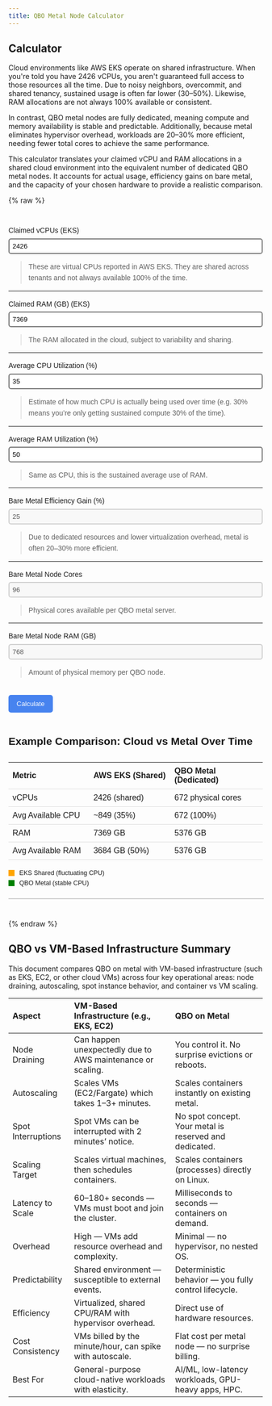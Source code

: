 ```yaml
---
title: QBO Metal Node Calculator
---
```


## Calculator

  
Cloud environments like AWS EKS operate on shared infrastructure. When you're told you have 2426 vCPUs, you aren't guaranteed full access to those resources all the time. Due to noisy neighbors, overcommit, and shared tenancy, sustained usage is often far lower (30–50%). Likewise, RAM allocations are not always 100% available or consistent.

In contrast, QBO metal nodes are fully dedicated, meaning compute and memory availability is stable and predictable. Additionally, because metal eliminates hypervisor overhead, workloads are 20–30% more efficient, needing fewer total cores to achieve the same performance.

This calculator translates your claimed vCPU and RAM allocations in a shared cloud environment into the equivalent number of dedicated QBO metal nodes. It accounts for actual usage, efficiency gains on bare metal, and the capacity of your chosen hardware to provide a realistic comparison.

{% raw %}
<div id="qbo-calculator">
  <style>
    #qbo-calculator {
      font-family: sans-serif;
      max-width: 800px;
      margin: 40px auto;
      line-height: 1.6;
    }

    #qbo-calculator label {
      display: block;
      margin-top: 12px;
      font-weight: bold;
    }

    #qbo-calculator input {
      width: 100%;
      padding: 6px;
      margin-top: 4px;
      border-radius: 5px;
      border-style: solid;
    }

    #qbo-calculator button {
      margin-top: 20px;
      padding: 10px 16px;
      border-radius: 5px;
      background: #4783ef;
      color: white;
      border: 0px;
      transition: background 0.2s ease-in-out;
    }

    #qbo-calculator button:hover {
      background: #3366cc;
      cursor: pointer;
    }

    #qbo-calculator table {
      margin-top: 24px;
      width: 100%;
      border-collapse: collapse;
    }

    #qbo-calculator th, #qbo-calculator td {
      padding: 8px;
      text-align: left;
      border-bottom: 1px solid #ddd;
      width: 10%;
    }

    #qbo-calculator h2 {
      margin-top: 40px;
    }

    #qbo-calculator #qbo-legend {
      margin-top: 10px;
      font-size: 0.9em;
    }

    #qbo-calculator .qbo-legend-box {
      display: inline-block;
      width: 12px;
      height: 12px;
      margin-right: 6px;
      vertical-align: middle;
    }

    #qbo-calculator input[type="number"] {
      -moz-appearance: textfield; /* Firefox */
    }

    #qbo-calculator input[type="number"]::-webkit-inner-spin-button,
    #qbo-calculator input[type="number"]::-webkit-outer-spin-button {
      -webkit-appearance: none;  /* Chrome, Safari, Edge */
      margin: 0;
    }

    #qbo-graph-wrapper {
      width: 100%;
      max-width: 700px;
      overflow-x: auto;
    }

    #qbo-graph {
      width: 100%;
      height: auto;
      display: block;
    }
}

  </style>

  <label>
    Claimed vCPUs (EKS)
    <input type="number" id="claimedVCPUs" value="2426">
    <blockquote><p>These are virtual CPUs reported in AWS EKS. They are shared across tenants and not always available 100% of the time.</p></blockquote>
  </label>
  <hr>

  <label>
    Claimed RAM (GB) (EKS)
    <input type="number" id="claimedRAMGB" value="7369">
    <blockquote><p>The RAM allocated in the cloud, subject to variability and sharing.</p></blockquote>
  </label>
  <hr>

  <label>
    Average CPU Utilization (%)
    <input type="number" id="avgCPUUtilPercent" value="35">
    <blockquote><p>Estimate of how much CPU is actually being used over time (e.g. 30% means you’re only getting sustained compute 30% of the time).</p></blockquote>
  </label>
  <hr>

  <label>
    Average RAM Utilization (%)
    <input type="number" id="avgRAMUtilPercent" value="50">
    <blockquote><p>Same as CPU, this is the sustained average use of RAM.</p></blockquote>
  </label>
  <hr>

  <label>
    Bare Metal Efficiency Gain (%)
    <input disabled type="number" id="metalEfficiencyGainPercent" value="25">
    <blockquote><p>Due to dedicated resources and lower virtualization overhead, metal is often 20–30% more efficient.</p></blockquote>
  </label>
  <hr>

  <label>
    Bare Metal Node Cores
    <input disabled type="number" id="metalNodeVCPUs" value="96">
    <blockquote><p>Physical cores available per QBO metal server.</p></blockquote>
  </label>
  <hr>

  <label>
    Bare Metal Node RAM (GB)
    <input disabled type="number" id="metalNodeRAMGB" value="768">
    <blockquote><p>Amount of physical memory per QBO node.</p></blockquote>
  </label>

  <button onclick="qboCalculate()">Calculate</button>

  <div id="qbo-result"></div>


  <h2>Example Comparison: Cloud vs Metal Over Time</h2>
  <table>
    <tr><th>Metric</th><th>AWS EKS (Shared)</th><th>QBO Metal (Dedicated)</th></tr>
    <tr><td>vCPUs</td><td>2426 (shared)</td><td>672 physical cores</td></tr>
    <tr><td>Avg Available CPU</td><td>~849 (35%)</td><td>672 (100%)</td></tr>
    <tr><td>RAM</td><td>7369 GB</td><td>5376 GB</td></tr>
    <tr><td>Avg Available RAM</td><td>3684 GB (50%)</td><td>5376 GB</td></tr>
  </table>

  <div id="qbo-legend">
    <div class="qbo-legend-box" style="background-color: orange;"></div> EKS Shared (fluctuating CPU)<br>
    <div class="qbo-legend-box" style="background-color: green;"></div> QBO Metal (stable CPU)
  </div>

<div id="qbo-graph-wrapper" style="margin-top: 20px; border: 1px solid #ccc;">
  <canvas id="qbo-graph"></canvas>
</div>

  <script>
    function qboCalculate() {
      const claimedVCPUs = +document.getElementById('claimedVCPUs').value;
      const claimedRAMGB = +document.getElementById('claimedRAMGB').value;
      const avgCPUUtilPercent = +document.getElementById('avgCPUUtilPercent').value;
      const avgRAMUtilPercent = +document.getElementById('avgRAMUtilPercent').value;
      const metalEfficiencyGainPercent = +document.getElementById('metalEfficiencyGainPercent').value;
      const metalNodeVCPUs = +document.getElementById('metalNodeVCPUs').value;
      const metalNodeRAMGB = +document.getElementById('metalNodeRAMGB').value;

      const sustainedVCPUs = claimedVCPUs * (avgCPUUtilPercent / 100);
      const sustainedRAM = claimedRAMGB * (avgRAMUtilPercent / 100);

      const adjustedVCPUs = sustainedVCPUs * (1 - metalEfficiencyGainPercent / 100);
      const adjustedRAM = sustainedRAM * (1 - metalEfficiencyGainPercent / 100);

      const nodesByCPU = adjustedVCPUs / metalNodeVCPUs;
      const nodesByRAM = adjustedRAM / metalNodeRAMGB;

      const requiredNodes = Math.ceil(Math.max(nodesByCPU, nodesByRAM));
      const totalCores = requiredNodes * metalNodeVCPUs;
      const totalRAMGB = requiredNodes * metalNodeRAMGB;

      document.getElementById('qbo-result').innerHTML = `
        <table>
          <tr><th>Metric</th><th>Value</th></tr>
          <tr><td>Required Metal Nodes</td><td>${requiredNodes}</td></tr>
          <tr><td>Total Physical Cores</td><td>${totalCores}</td></tr>
          <tr><td>Total RAM</td><td>${totalRAMGB} GB</td></tr>
        </table>
      `;

      drawCanvas(avgCPUUtilPercent);
    }

    function drawCanvas(avgCPUUtilPercent) {
      const canvas = document.getElementById('qbo-graph');
      const ctx = canvas.getContext('2d');

      // Make the canvas responsive
      const width = canvas.clientWidth;
      const height = 240;
      canvas.width = width;
      canvas.height = height;

      const isDark = window.matchMedia('(prefers-color-scheme: dark)').matches;

      const bgColor = isDark ? '#000' : '#fff';
      const textColor = isDark ? '#fff' : '#000';
      const axisColor = textColor;
      const eksLineColor = 'orange';
      const qboLineColor = 'green';

      ctx.fillStyle = bgColor;
      ctx.fillRect(0, 0, width, height);

      // Axes
      const leftPadding = 50;
      const bottomPadding = 20;
      const rightEdge = width - 10;
      const bottomEdge = height - bottomPadding;

      ctx.beginPath();
      ctx.moveTo(leftPadding, 20);
      ctx.lineTo(leftPadding, bottomEdge);
      ctx.lineTo(rightEdge, bottomEdge);
      ctx.strokeStyle = axisColor;
      ctx.stroke();

      // Y-axis labels
      ctx.fillStyle = textColor;
      ctx.font = '12px sans-serif';
      for (let i = 0; i <= 100; i += 20) {
        const y = bottomEdge - (i * 2);
        ctx.fillText(i + "%", 10, y + 4);
        ctx.beginPath();
        ctx.moveTo(leftPadding - 5, y);
        ctx.lineTo(leftPadding, y);
        ctx.strokeStyle = axisColor;
        ctx.stroke();
      }

      // X-axis labels
      ctx.fillText("Time →", width - 60, height - 5);
      ctx.fillText("CPU Availability (%)", width / 2 - 60, 15);

      // EKS fluctuating line (dashed)
      ctx.beginPath();
      ctx.setLineDash([5, 5]);
      ctx.moveTo(leftPadding, bottomEdge - (avgCPUUtilPercent + Math.random() * 5) * 2);
      for (let x = leftPadding + 10; x <= rightEdge; x += 10) {
        const usage = avgCPUUtilPercent + Math.sin(x / 20) * 10 + (Math.random() * 5 - 2.5);
        ctx.lineTo(x, bottomEdge - usage * 2);
      }
      ctx.strokeStyle = eksLineColor;
      ctx.stroke();

      // QBO stable line (solid)
      ctx.setLineDash([]);
      ctx.beginPath();
      ctx.moveTo(leftPadding, 20); // constant line at 100%
      ctx.lineTo(rightEdge, 20);
      ctx.strokeStyle = qboLineColor;
      ctx.stroke();
    }


    // Redraw canvas when theme changes
    window.matchMedia('(prefers-color-scheme: dark)').addEventListener('change', () => {
      const avg = +document.getElementById('avgCPUUtilPercent').value || 35;
      drawCanvas(avg);
    });

    window.onload = qboCalculate;
  </script>
</div>

{% endraw %}


## **QBO vs VM-Based Infrastructure Summary**

This document compares QBO on metal with VM-based infrastructure (such as EKS, EC2, or other cloud VMs) across four key operational areas: node draining, autoscaling, spot instance behavior, and container vs VM scaling.

| Aspect | VM-Based Infrastructure (e.g., EKS, EC2) | QBO on Metal |
| :---- | :---- | :---- |
| Node Draining | Can happen unexpectedly due to AWS maintenance or scaling. | You control it. No surprise evictions or reboots. |
| Autoscaling | Scales VMs (EC2/Fargate) which takes 1–3+ minutes. | Scales containers instantly on existing metal. |
| Spot Interruptions | Spot VMs can be interrupted with 2 minutes’ notice. | No spot concept. Your metal is reserved and dedicated. |
| Scaling Target | Scales virtual machines, then schedules containers. | Scales containers (processes) directly on Linux. |
| Latency to Scale | 60–180+ seconds — VMs must boot and join the cluster. | Milliseconds to seconds — containers on demand. |
| Overhead | High — VMs add resource overhead and complexity. | Minimal — no hypervisor, no nested OS. |
| Predictability | Shared environment — susceptible to external events. | Deterministic behavior — you fully control lifecycle. |
| Efficiency | Virtualized, shared CPU/RAM with hypervisor overhead. | Direct use of hardware resources. |
| Cost Consistency | VMs billed by the minute/hour, can spike with autoscale. | Flat cost per metal node — no surprise billing. |
| Best For | General-purpose cloud-native workloads with elasticity. | AI/ML, low-latency workloads, GPU-heavy apps, HPC. |

